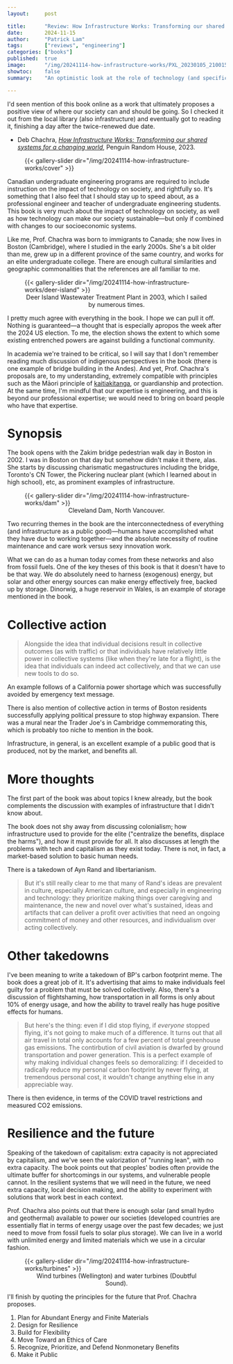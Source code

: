 ```yaml
---
layout:     post

title:      "Review: How Infrastructure Works: Transforming our shared systems for a changing world, by Deb Chachra"
date:       2024-11-15
author:     "Patrick Lam"
tags:       ["reviews", "engineering"]
categories: ["books"]
published:  true
image:      "/img/20241114-how-infrastructure-works/PXL_20230105_210015976.avif"
showtoc:    false
summary:    "An optimistic look at the role of technology (and specifically infrastructure) in the changes that will be needed in our society in the coming years."

---
```


I'd seen mention of this book online as a work that ultimately
proposes a positive view of where our society can and should be
going. So I checked it out from the local library (also
infrastructure) and eventually got to reading it, finishing a day
after the twice-renewed due date.

* Deb Chachra, _[How Infrastructure Works: Transforming our shared systems for a changing world](https://www.penguinrandomhouse.com/books/612711/how-infrastructure-works-by-deb-chachra/#)_, Penguin Random House, 2023.

<figure>
{{< gallery-slider dir="/img/20241114-how-infrastructure-works/cover" >}}
</figure>

Canadian undergraduate engineering programs are required to include
instruction on the impact of technology on society, and rightfully
so. It's something that I also feel that I should stay up to speed
about, as a professional engineer and teacher of undergraduate
engineering students. This book is very much about the impact of technology
on society, as well as how technology can make our society sustainable&mdash;but
only if combined with changes to our socioeconomic systems.

Like me, Prof. Chachra was born to immigrants to Canada; she now lives
in Boston (Cambridge), where I studied in the early 2000s.  She's a bit older than
me, grew up in a different province of the same country, and works for
an elite undergraduate college.  There are enough cultural
similarities and geographic commonalities that the references are all
familiar to me.

<figure>
{{< gallery-slider dir="/img/20241114-how-infrastructure-works/deer-island" >}}
<figcaption style="text-align:center">Deer Island Wastewater Treatment Plant in 2003, which I sailed by numerous times.</figcaption>
</figure>

I pretty much agree with everything in the book. I hope we can pull it off.
Nothing is guaranteed&mdash;a thought that is especially apropos the week after
the 2024 US election. To me, the election shows the extent to which some existing entrenched powers are
against building a functional community.

In academia we're trained to be critical, so I will say that I don't
remember reading much discussion of indigenous perspectives in the
book (there is one example of bridge building in the Andes). And yet,
Prof. Chachra's proposals are, to my understanding, extremely
compatible with principles such as the Māori principle of
[kaitiakitanga](https://teara.govt.nz/en/kaitiakitanga-guardianship-and-conservation),
or guardianship and protection.  At the same time, I'm mindful that
our expertise is engineering, and this is beyond our professional
expertise; we would need to bring on board people who have that
expertise.

# Synopsis

The book opens with the Zakim bridge pedestrian walk day in Boston in 2002.
I was in Boston on that day but somehow didn't make it there, alas.
She starts by discussing charismatic megastructures including the bridge, Toronto's CN Tower,
the Pickering nuclear plant (which I learned about in high school), etc, as prominent examples
of infrastructure.

<figure>
{{< gallery-slider dir="/img/20241114-how-infrastructure-works/dam" >}}
<figcaption style="text-align:center">Cleveland Dam, North Vancouver.</figcaption>
</figure>

Two recurring themes in the book are the interconnectedness of everything (and infrastructure
as a public good)&mdash;humans have accomplished what they have due to working together&mdash;and
the absolute necessity of routine maintenance and care work versus sexy innovation work.

What we can do as a human today comes from these networks and also
from fossil fuels.  One of the key theses of this book is that it
doesn't have to be that way. We do absolutely need to harness
(exogenous) energy, but solar and other energy sources can make energy
effectively free, backed up by storage.  Dinorwig, a huge reservoir in
Wales, is an example of storage mentioned in the book.

# Collective action

> Alongside the idea that individual decisions result in collective outcomes (as with traffic)
> or that individuals have relatively little power in collective systems (like when they're late
> for a flight), is the idea that individuals can indeed act collectively, and that we can use
> new tools to do so.

An example follows of a California power shortage which was successfully avoided by emergency text message.

There is also mention of collective action in terms of Boston
residents successfully applying political pressure to stop highway
expansion. There was a mural near the Trader Joe's in Cambridge
commemorating this, which is probably too niche to mention in the
book.

Infrastructure, in general, is an excellent example of a public good
that is produced, not by the market, and benefits all.

# More thoughts

The first part of the book was about topics I knew already, but the book complements
the discussion with examples of infrastructure that I didn't know about.

The book does not shy away from discussing colonialism; how
infrastructure used to provide for the elite ("centralize the
benefits, displace the harms"), and how it must provide for all. It
also discusses at length the problems with tech and capitalism as they
exist today. There is not, in fact, a market-based solution to basic
human needs.

There is a takedown of Ayn Rand and libertarianism.

> But it's still really clear to me that many of Rand's ideas are
> prevalent in culture, especially American culture, and especially in
> engineering and technology: they prioritize making things over
> caregiving and maintenance, the new and novel over what's sustained,
> ideas and artifacts that can deliver a profit over activities that
> need an ongoing commitment of money and other resources, and
> individualism over acting collectively.

# Other takedowns

I've been meaning to write a takedown of BP's carbon footprint meme. The book does a great job of it.
It's advertising that aims to make individuals feel guilty for a problem that must be solved
collectively. Also, there's a discussion of flightshaming, how transportation in all forms is only
about 10% of energy usage, and how the ability to travel really has huge positive effects for humans.

> But here's the thing: even if I did stop flying, if _everyone_
> stopped flying, it's not going to make much of a difference. It
> turns out that all air travel in total only accounts for a few
> percent of total greenhouse gas emissions. The contirbution of civil
> aviation is dwarfed by ground transportation and power
> generation. This is a perfect example of why making individual
> changes feels so demoralizing: if I deceided to radically reduce my
> personal carbon footprint by never flying, at tremendous personal
> cost, it wouldn't change anything else in any appreciable way.

There is then evidence, in terms of the COVID travel restrictions and measured CO2 emissions.

# Resilience and the future

Speaking of the takedown of capitalism: extra capacity is not appreciated
by capitalism, and we've seen the valorization of "running lean", with no
extra capacity. The book points out that peoples' bodies often provide the ultimate
buffer for shortcomings in our systems, and vulnerable people cannot.
In the resilient systems that we will need in the future, we need extra capacity,
local decision making, and the ability to experiment with solutions that work best
in each context.

Prof. Chachra also points out that there is enough solar (and small
hydro and geothermal) available to power our societies (developed
countries are essentially flat in terms of energy usage over the past
few decades; we just need to move from fossil fuels to solar plus
storage). We can live in a world with unlimited energy and limited
materials which we use in a circular fashion.

<figure>
{{< gallery-slider dir="/img/20241114-how-infrastructure-works/turbines" >}}
<figcaption style="text-align:center">Wind turbines (Wellington) and water turbines (Doubtful Sound).</figcaption>
</figure>

I'll finish by quoting the principles for the future that Prof. Chachra proposes.

1. Plan for Abundant Energy and Finite Materials
2. Design for Resilience
3. Build for Flexibility
4. Move Toward an Ethics of Care
5. Recognize, Prioritize, and Defend Nonmonetary Benefits
6. Make it Public
